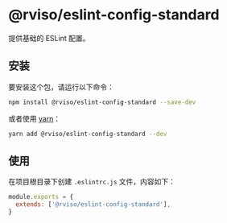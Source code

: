 # @rviso/eslint-config-standard

提供基础的 ESLint 配置。

## 安装

要安装这个包，请运行以下命令：

```bash
npm install @rviso/eslint-config-standard --save-dev
```

或者使用 [yarn](https://yarnpkg.com)：

```bash
yarn add @rviso/eslint-config-standard --dev
```

## 使用

在项目根目录下创建 `.eslintrc.js` 文件，内容如下：

```js
module.exports = {
  extends: ['@rviso/eslint-config-standard'],
}
```
